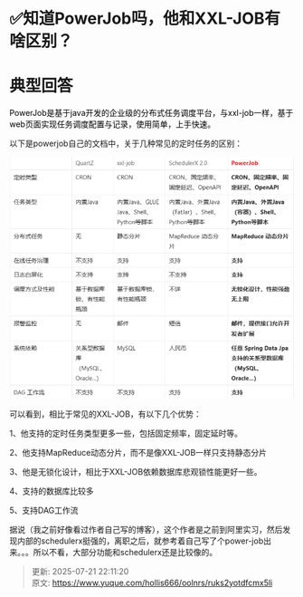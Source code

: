 # ✅知道PowerJob吗，他和XXL-JOB有啥区别？

# 典型回答


<font style="color:rgb(0, 0, 0);">PowerJob是基于java开发的企业级的分布式任务调度平台，与xxl-job一样，基于web页面实现任务调度配置与记录，使用简单，上手快速。</font>



以下是powerjob自己的文档中，关于几种常见的定时任务的区别：



![1747458350242-714a3eeb-27da-45f9-9df7-312df9a6273f.png](./img/d78QdbWlDiQjxYkd/1747458350242-714a3eeb-27da-45f9-9df7-312df9a6273f-700968.png)



可以看到，相比于常见的XXL-JOB，有以下几个优势：

1、他支持的定时任务类型更多一些，包括固定频率，固定延时等。

2、他支持MapReduce动态分片，而不是像XXL-JOB一样只支持静态分片

3、他是无锁化设计，相比于XXL-JOB依赖数据库悲观锁性能更好一些。

4、支持的数据库比较多

5、支持DAG工作流





据说（我之前好像看过作者自己写的博客），这个作者是之前到阿里实习，然后发现内部的schedulerx挺强的，离职之后，就参考着自己写了个power-job出来。。。所以不看，大部分功能和schedulerx还是比较像的。



> 更新: 2025-07-21 22:11:20  
> 原文: <https://www.yuque.com/hollis666/oolnrs/ruks2yotdfcmx5li>